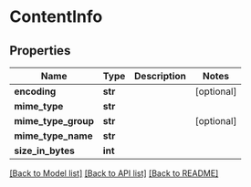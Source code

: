 # ContentInfo

## Properties
Name | Type | Description | Notes
------------ | ------------- | ------------- | -------------
**encoding** | **str** |  | [optional] 
**mime_type** | **str** |  | 
**mime_type_group** | **str** |  | [optional] 
**mime_type_name** | **str** |  | 
**size_in_bytes** | **int** |  | 

[[Back to Model list]](../README.md#documentation-for-models) [[Back to API list]](../README.md#documentation-for-api-endpoints) [[Back to README]](../README.md)

